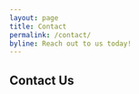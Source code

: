 ```yaml
---
layout: page
title: Contact
permalink: /contact/
byline: Reach out to us today!
---
```


## Contact Us

